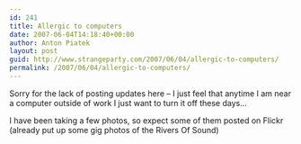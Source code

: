 ```yaml
---
id: 241
title: Allergic to computers
date: 2007-06-04T14:18:40+00:00
author: Anton Piatek
layout: post
guid: http://www.strangeparty.com/2007/06/04/allergic-to-computers/
permalink: /2007/06/04/allergic-to-computers/
---
```

Sorry for the lack of posting updates here &#8211; I just feel that anytime I am near a computer outside of work I just want to turn it off these days&#8230;

I have been taking a few photos, so expect some of them posted on Flickr (already put up some gig photos of the Rivers Of Sound)